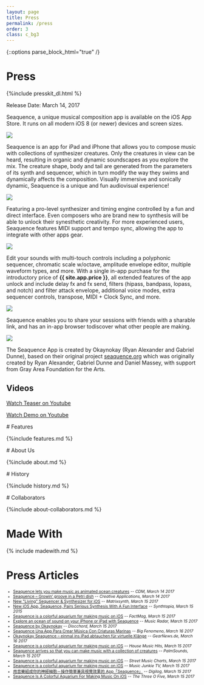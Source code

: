 ```yaml
---
layout: page
title: Press
permalink: /press
order: 3
class: c_bg3
---
```

{::options parse_block_html="true" /}

# Press

{%include presskit_dl.html %}

Release Date: March 14, 2017

Seaquence, a unique musical composition app is available on the iOS App Store. It runs on all modern iOS 8 (or newer) devices and screen sizes.

<a href="{{site.baseurl}}/images/screenshots/3-up.png">
<img src="{{site.baseurl}}/images/screenshots/3-up-700px.png" />
</a>


Seaquence is an app for iPad and iPhone that allows you to compose music with collections of synthesizer creatures. Only the creatures in view can be heard, resulting in organic and dynamic soundscapes as you explore the mix. The creature shape, body and tail are generated from the parameters of its synth and sequencer, which in turn modify the way they swims and dynamically affects the composition. Visually immersive and sonically dynamic, Seaquence is a unique and fun audiovisual experience!

<a href="{{site.baseurl}}/images/screenshots/screenshot_iPad12.9_mixer.png">
<img src="{{site.baseurl}}/images/screenshots/screenshot_iPad12.9_mixer_thumb.png" />
</a>

Featuring a pro-level synthesizer and timing engine controlled by a fun and direct interface. Even composers who are brand new to synthesis will be able to unlock their synesthetic creativity. For more experienced users, Seaquence features MIDI support and tempo sync, allowing the app to integrate with other apps gear.

<a href="{{site.baseurl}}/images/screenshots/screenshot_iPad12.9_pattern.png">
<img src="{{site.baseurl}}/images/screenshots/screenshot_iPad12.9_pattern_thumb.png" />
</a>

Edit your sounds with multi-touch controls including a polyphonic sequencer, chromatic scale w/octave, amplitude envelope editor, multiple waveform types, and more. With a single in-app purchase for the introductory price of **<span class="c_fg1">{{ site.app.price }}</span>**, all extended features of the app unlock and include delay fx and fx send, filters (hipass, bandpass, lopass, and notch) and filter attack envelope, additional voice modes, extra sequencer controls, transpose, MIDI + Clock Sync, and more.

<a href="{{site.baseurl}}/images/screenshots/screenshot_iPad12.9_envelopes.png">
<img src="{{site.baseurl}}/images/screenshots/screenshot_iPad12.9_envelopes_thumb.png" />
</a>

Seaquence enables you to share your sessions with friends with a sharable link, and has an in-app browser todiscover what other people are making.

<a href="{{site.baseurl}}/images/screenshots/screenshot_iPad12.9_browser.png">
<img src="{{site.baseurl}}/images/screenshots/screenshot_iPad12.9_browser_thumb.png" />
</a>

The Seaquence App is created by Okaynokay (Ryan Alexander and Gabriel Dunne), based on their original project [seaquence.org](http://seaquence.org) which was originally created by Ryan Alexander, Gabriel Dunne and Daniel Massey, with support from Gray Area Foundation for the Arts.



<section class="c_bg2">

# Videos

<a class="button" href="https://www.youtube.com/watch?v=V_iArMbGdnc">Watch Teaser on Youtube</a>

<a class="button" href="https://www.youtube.com/watch?v=sO59g51Ich8">Watch Demo on Youtube</a>

</section>

<section>
# Features

{%include features.md %}
</section>

<section class="c_bg1">
# About Us

{%include about.md %}
</section>

<section>
# History

{%include history.md %}
</section>

<section class="c_bg3">
# Collaborators

{%include about-collaborators.md %}
</section>

# Made With

{% include madewith.md %}

# Press Articles
<a name="articles"></a>

<section style="font-size:0.75em;">

- [Seaquence lets you make music as animated ocean creatures](http://cdm.link/2017/03/seaquence-lets-make-music-animated-ocean-creatures/) -- *CDM, March 14 2017*
- [Seaquence – Growin’ groove in a Petri dish](http://www.creativeapplications.net/cinder/seaquence-growin-groove-in-a-petri-dish/) -- *Creative Applications, March 14 2017*
- [New "Living" Sequencer & Synthesizer for iOS](http://www.matrixsynth.com/2017/03/seaquence-new-living-sequencer.html) -- *Matrixsynth, March 15 2017*
- [New iOS App, Seaquence, Pairs Serious Synthesis With A Fun Interface](http://www.synthtopia.com/content/2017/03/14/new-ios-app-seaquence-pairs-serious-synthesis-with-a-fun-interface/) -- *Synthtopia, March 15 2015*
- [Seaquence is a colorful aquarium for making music on iOS](http://www.factmag.com/2017/03/15/seaquence-ios-sequencer-app/) -- *FactMag, March 15 2017*
- [Explore an ocean of sound on your iPhone or iPad with Seaquence](http://www.musicradar.com/news/explore-an-ocean-of-sound-on-your-iphone-or-ipad-with-seaquence) -- *Music Radar, March 15 2017*
- [Seaquence by Okaynokay](https://discchord.com/appnews/2017/03/15/seaquence-by-okaynokay) -- *Discchord, March 15 2017*
- [Seaquence Una App Para Crear Música Con Criaturas Marinas](http://bigfenomeno.com/2017/03/seaquence-app-musica-criaturas-marinas/) -- *Big Fenomeno, March 16 2017*
- [Okaynokay Seaquence – einmal ins iPad abtauchen für virtuelle Klänge](https://www.gearnews.de/okaynokay-seaquence-einmal-ins-ipad-abtauchen-fuer-virtuelle-klaenge/?platform=hootsuite) -- *GearNews.de, March 16 2017*
- [Seaquence is a colorful aquarium for making music on iOS](http://housemusichits.com/seaquence-is-a-colorful-aquarium-for-making-music-on-ios/) -- *House Music Hits, March 15 2017*
- [Seaquence arrives so that you can make music with a collection of creatures](https://palmsounds.net/2017/03/15/seaquence-arrives-so-that-you-can-make-music-with-a-collection-of-creatures/) -- *PalmSounds, March 15 2017*
- [Seaquence is a colorful aquarium for making music on iOS](http://www.streetmusiccharts.com/fashion/seaquence-is-a-colorful-aquarium-for-making-music-on-ios/) -- *Street Music Charts, March 15 2017*
- [Seaquence is a colorful aquarium for making music on iOS](http://musicjunkietv.com/seaquence-is-a-colorful-aquarium-for-making-music-on-ios/) -- *Music Junkie TV, March 15 2017*
- [用音樂組成你的神經細胞－操作簡單兼具視覺效果的 App「Seaquence」](https://digilog.tw/posts/842) -- *Digilog, March 15 2017*
- [Seaquence Is A Colorful Aquarium For Making Music On iOS](http://www.thethreeofive.com/seaquence-is-a-colorful-aquarium-for-making-music-on-ios/) -- *The Three O Five, March 15 2017*

</section>
